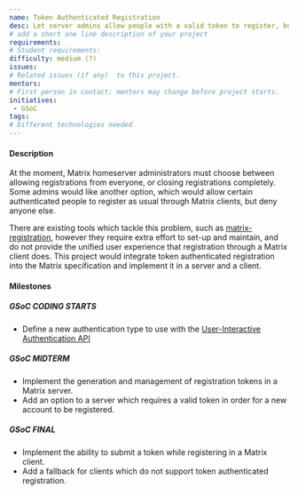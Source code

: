 ```yaml
---
name: Token Authenticated Registration
desc: Let server admins allow people with a valid token to register, but no-one else.
# add a short one line description of your project
requirements:
# Student requirements:
difficulty: medium (?)
issues:
# Related issues (if any)  to this project.
mentors:
# First person in contact; mentors may change before project starts.
initiatives:
 - GSoC
tags:
# Different technologies needed
---
```


#### Description

At the moment, Matrix homeserver administrators must choose between allowing
registrations from everyone, or closing registrations completely. Some admins
would like another option, which would allow certain authenticated people to
register as usual through Matrix clients, but deny anyone else.

There are existing tools which tackle this problem, such as
[matrix-registration](https://github.com/ZerataX/matrix-registration/),
however they require extra effort to set-up and maintain, and do not provide
the unified user experience that registration through a Matrix client does.
This project would integrate token authenticated registration into the Matrix
specification and implement it in a server and a client.

#### Milestones

##### GSoC CODING STARTS

* Define a new authentication type to use with the
[User-Interactive Authentication API](https://matrix.org/docs/spec/client_server/r0.6.1#user-interactive-authentication-api)

##### GSoC MIDTERM

* Implement the generation and management of registration tokens in a Matrix
  server.
* Add an option to a server which requires a valid token in order for a new
  account to be registered.

##### GSoC FINAL

* Implement the ability to submit a token while registering in a Matrix client.
* Add a fallback for clients which do not support token authenticated
  registration.

